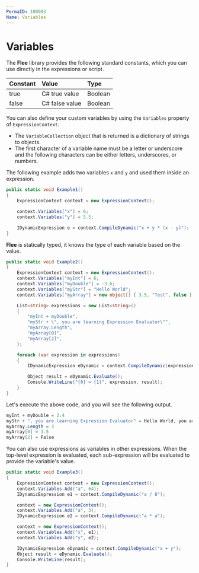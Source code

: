 ```yaml
---
PermaID: 100003
Name: Variables
---
```


# Variables

The **Flee** library provides the following standard constants, which you can use directly in the expressions or script.

| Constant         | Value                | Type            |
| :----------------| :--------------------| :---------------|
| true             | C# true value        | Boolean         |
| false            | C# false value       | Boolean         |

You can also define your custom variables by using the `Variables` property of `ExpressionContext`.

 - The `VariableCollection` object that is returned is a dictionary of strings to objects. 
 - The first character of a variable name must be a letter or underscore and the following characters can be either letters, underscores, or numbers.

The following example adds two variables `x` and `y` and used them inside an expression.

```csharp
public static void Example1()
{
    ExpressionContext context = new ExpressionContext();

    context.Variables["x"] = 6;
    context.Variables["y"] = 5.5;

    IDynamicExpression e = context.CompileDynamic("x + y * (x - y)");
}
```

**Flee** is statically typed, it knows the type of each variable based on the value. 

```csharp
public static void Example2()
{
    ExpressionContext context = new ExpressionContext();
    context.Variables["myInt"] = 6;
    context.Variables["myDouble"] = -3.6;
    context.Variables["myStr"] = "Hello World";
    context.Variables["myArray"] = new object[] { 3.5, "Test", false };

    List<string> expressions = new List<string>()
    {
        "myInt + myDouble",
        "myStr + \", you are learning Expression Evaluator\"",
        "myArray.Length",
        "myArray[0]",
        "myArray[2]",
    };

    foreach (var expression in expressions)
    {
        IDynamicExpression eDynamic = context.CompileDynamic(expression);

        Object result = eDynamic.Evaluate();
        Console.WriteLine("{0} = {1}", expression, result);
    }
}
```

Let's execute the above code, and you will see the following output.

```csharp
myInt + myDouble = 2.4
myStr + ", you are learning Expression Evaluator" = Hello World, you are learning Expression Evaluator
myArray.Length = 3
myArray[0] = 3.5
myArray[2] = False
```

You can also use expressions as variables in other expressions. When the top-level expression is evaluated, each sub-expression will be evaluated to provide the variable's value.

```csharp
public static void Example3()
{
    ExpressionContext context = new ExpressionContext();
    context.Variables.Add("a", 64);
    IDynamicExpression e1 = context.CompileDynamic("a / 8");

    context = new ExpressionContext();
    context.Variables.Add("a", 3);
    IDynamicExpression e2 = context.CompileDynamic("a * a");

    context = new ExpressionContext();
    context.Variables.Add("x", e1);
    context.Variables.Add("y", e2);

    IDynamicExpression eDynamic = context.CompileDynamic("x + y");
    Object result = eDynamic.Evaluate();
    Console.WriteLine(result);
}
```

